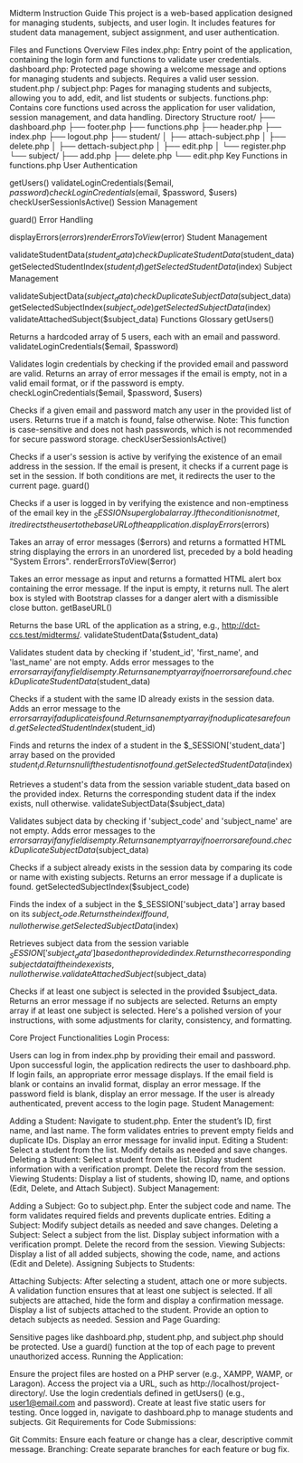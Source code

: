Midterm Instruction Guide
This project is a web-based application designed for managing students, subjects, and user login. It includes features for student data management, subject assignment, and user authentication.

Files and Functions Overview
Files
index.php: Entry point of the application, containing the login form and functions to validate user credentials.
dashboard.php: Protected page showing a welcome message and options for managing students and subjects. Requires a valid user session.
student.php / subject.php: Pages for managing students and subjects, allowing you to add, edit, and list students or subjects.
functions.php: Contains core functions used across the application for user validation, session management, and data handling.
Directory Structure
root/
├── dashboard.php
├── footer.php
├── functions.php
├── header.php
├── index.php
├── logout.php
├── student/
│   ├── attach-subject.php
│   ├── delete.php
│   ├── dettach-subject.php
│   ├── edit.php
│   └── register.php
└── subject/
    ├── add.php
    ├── delete.php
    └── edit.php
Key Functions in functions.php
User Authentication

getUsers()
validateLoginCredentials($email, $password)
checkLoginCredentials($email, $password, $users)
checkUserSessionIsActive()
Session Management

guard()
Error Handling

displayErrors($errors)
renderErrorsToView($error)
Student Management

validateStudentData($student_data)
checkDuplicateStudentData($student_data)
getSelectedStudentIndex($student_id)
getSelectedStudentData($index)
Subject Management

validateSubjectData($subject_data)
checkDuplicateSubjectData($subject_data)
getSelectedSubjectIndex($subject_code)
getSelectedSubjectData($index)
validateAttachedSubject($subject_data)
Functions Glossary
getUsers()

Returns a hardcoded array of 5 users, each with an email and password.
validateLoginCredentials($email, $password)

Validates login credentials by checking if the provided email and password are valid.
Returns an array of error messages if the email is empty, not in a valid email format, or if the password is empty.
checkLoginCredentials($email, $password, $users)

Checks if a given email and password match any user in the provided list of users.
Returns true if a match is found, false otherwise.
Note: This function is case-sensitive and does not hash passwords, which is not recommended for secure password storage.
checkUserSessionIsActive()

Checks if a user's session is active by verifying the existence of an email address in the session.
If the email is present, it checks if a current page is set in the session.
If both conditions are met, it redirects the user to the current page.
guard()

Checks if a user is logged in by verifying the existence and non-emptiness of the email key in the $_SESSION superglobal array.
If the condition is not met, it redirects the user to the base URL of the application.
displayErrors($errors)

Takes an array of error messages ($errors) and returns a formatted HTML string displaying the errors in an unordered list, preceded by a bold heading "System Errors".
renderErrorsToView($error)

Takes an error message as input and returns a formatted HTML alert box containing the error message.
If the input is empty, it returns null.
The alert box is styled with Bootstrap classes for a danger alert with a dismissible close button.
getBaseURL()

Returns the base URL of the application as a string, e.g., http://dct-ccs.test/midterms/.
validateStudentData($student_data)

Validates student data by checking if 'student_id', 'first_name', and 'last_name' are not empty.
Adds error messages to the $errors array if any field is empty.
Returns an empty array if no errors are found.
checkDuplicateStudentData($student_data)

Checks if a student with the same ID already exists in the session data.
Adds an error message to the $errors array if a duplicate is found.
Returns an empty array if no duplicates are found.
getSelectedStudentIndex($student_id)

Finds and returns the index of a student in the $_SESSION['student_data'] array based on the provided $student_id.
Returns null if the student is not found.
getSelectedStudentData($index)

Retrieves a student's data from the session variable student_data based on the provided index.
Returns the corresponding student data if the index exists, null otherwise.
validateSubjectData($subject_data)

Validates subject data by checking if 'subject_code' and 'subject_name' are not empty.
Adds error messages to the $errors array if any field is empty.
Returns an empty array if no errors are found.
checkDuplicateSubjectData($subject_data)

Checks if a subject already exists in the session data by comparing its code or name with existing subjects.
Returns an error message if a duplicate is found.
getSelectedSubjectIndex($subject_code)

Finds the index of a subject in the $_SESSION['subject_data'] array based on its $subject_code.
Returns the index if found, null otherwise.
getSelectedSubjectData($index)

Retrieves subject data from the session variable $_SESSION['subject_data'] based on the provided index.
Returns the corresponding subject data if the index exists, null otherwise.
validateAttachedSubject($subject_data)

Checks if at least one subject is selected in the provided $subject_data.
Returns an error message if no subjects are selected.
Returns an empty array if at least one subject is selected.
Here's a polished version of your instructions, with some adjustments for clarity, consistency, and formatting.

Core Project Functionalities
Login Process:

Users can log in from index.php by providing their email and password.
Upon successful login, the application redirects the user to dashboard.php.
If login fails, an appropriate error message displays.
If the email field is blank or contains an invalid format, display an error message.
If the password field is blank, display an error message.
If the user is already authenticated, prevent access to the login page.
Student Management:

Adding a Student:
Navigate to student.php.
Enter the student’s ID, first name, and last name.
The form validates entries to prevent empty fields and duplicate IDs.
Display an error message for invalid input.
Editing a Student:
Select a student from the list.
Modify details as needed and save changes.
Deleting a Student:
Select a student from the list.
Display student information with a verification prompt.
Delete the record from the session.
Viewing Students:
Display a list of students, showing ID, name, and options (Edit, Delete, and Attach Subject).
Subject Management:

Adding a Subject:
Go to subject.php.
Enter the subject code and name.
The form validates required fields and prevents duplicate entries.
Editing a Subject:
Modify subject details as needed and save changes.
Deleting a Subject:
Select a subject from the list.
Display subject information with a verification prompt.
Delete the record from the session.
Viewing Subjects:
Display a list of all added subjects, showing the code, name, and actions (Edit and Delete).
Assigning Subjects to Students:

Attaching Subjects:
After selecting a student, attach one or more subjects.
A validation function ensures that at least one subject is selected.
If all subjects are attached, hide the form and display a confirmation message.
Display a list of subjects attached to the student.
Provide an option to detach subjects as needed.
Session and Page Guarding:

Sensitive pages like dashboard.php, student.php, and subject.php should be protected.
Use a guard() function at the top of each page to prevent unauthorized access.
Running the Application:

Ensure the project files are hosted on a PHP server (e.g., XAMPP, WAMP, or Laragon).
Access the project via a URL, such as http://localhost/project-directory/.
Use the login credentials defined in getUsers() (e.g., user1@email.com and password).
Create at least five static users for testing.
Once logged in, navigate to dashboard.php to manage students and subjects.
Git Requirements for Code Submissions:

Git Commits: Ensure each feature or change has a clear, descriptive commit message.
Branching: Create separate branches for each feature or bug fix.